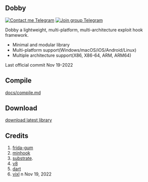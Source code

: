## Dobby

[![Contact me Telegram](https://img.shields.io/badge/Contact%20me-Telegram-blue.svg)](https://t.me/IOFramebuffer) [![Join group Telegram](https://img.shields.io/badge/Join%20group-Telegram-brightgreen.svg)](https://t.me/dobby_group)

Dobby a lightweight, multi-platform, multi-architecture exploit hook framework.

- Minimal and modular library
- Multi-platform support(Windows/macOS/iOS/Android/Linux)
- Multiple architecture support(X86, X86-64, ARM, ARM64)

Last official commit Nov 19-2022

## Compile

[docs/compile.md](docs/compile.md)

## Download

[download latest library](https://github.com/jmpews/Dobby/releases/tag/latest)

## Credits

1. [frida-gum](https://github.com/frida/frida-gum)
2. [minhook](https://github.com/TsudaKageyu/minhook)
3. [substrate](https://github.com/jevinskie/substrate).
4. [v8](https://github.com/v8/v8)
5. [dart](https://github.com/dart-lang/sdk)
6. [vixl](https://git.linaro.org/arm/vixl.git)
n Nov 19, 2022